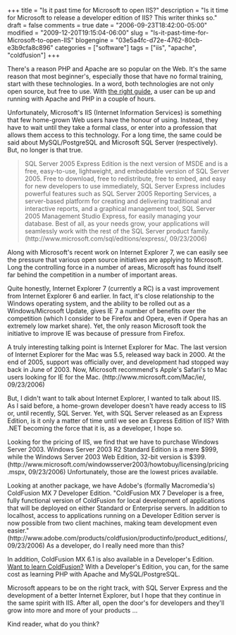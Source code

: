 +++
title = "Is it past time for Microsoft to open IIS?"
description = "Is it time for Microsoft to release a developer edition of IIS?  This writer thinks so."
draft = false
comments = true
date = "2006-09-23T18:42:00-05:00"
modified = "2009-12-20T19:15:04-06:00"
slug = "Is-it-past-time-for-Microsoft-to-open-IIS"
blogengine = "03e5a4fc-d72e-4762-80cb-e3b9cfa8c896"
categories = ["software"]
tags = ["iis", "apache", "coldfusion"]
+++

<p>There's a reason PHP and Apache are so popular on the Web. It's the same reason that most beginner's, especially those that have no formal training, start with these technologies. In a word, both technologies are not only open source, but free to use. With <a href="http://strivinglife.com/local-apache-server/">the right guide</a>, a user can be up and running with Apache and PHP in a couple of hours.</p>
<p>Unfortunately, Microsoft's IIS (Internet Information Services) is something that few home-grown Web users have the honour of using. Instead, they have to wait until they take a formal class, or enter into a profession that allows them access to this technology. For a long time, the same could be said about MySQL/PostgreSQL and Microsoft SQL Server (respectively). But, no longer is that true.</p>
<blockquote>
<p>SQL Server 2005 Express Edition is the next version of MSDE and is a free, easy-to-use, lightweight, and embeddable version of SQL Server 2005. Free to download, free to redistribute, free to embed, and easy for new developers to use immediately, SQL Server Express includes powerful features such as SQL Server 2005 Reporting Services, a server-based platform for creating and delivering traditional and interactive reports, and a graphical management tool, SQL Server 2005 Management Studio Express, for easily managing your database. Best of all, as your needs grow, your applications will seamlessly work with the rest of the SQL Server product family. (http://www.microsoft.com/sql/editions/express/, 09/23/2006)</p>
</blockquote>
<p>Along with Microsoft's recent work on Internet Explorer 7, we can easily see the pressure that various open source initiatives are applying to Microsoft. Long the controlling force in a number of areas, Microsoft has found itself far behind the competition in a number of important areas.</p>
<p>Quite honestly, Internet Explorer 7 (currently a RC) is a vast improvement from Internet Explorer 6 and earlier. In fact, it's close relationship to the Windows operating system, and the ability to be rolled out as a Windows/Microsoft Update, gives IE 7 a number of benefits over the competition (which I consider to be Firefox and Opera, even if Opera has an extremely low market share). Yet, the only reason Microsoft took the initiative to improve IE was because of pressure from Firefox.</p>
<p>A truly interesting talking point is Internet Explorer for Mac. The last version of Internet Explorer for the Mac was 5.5, released way back in 2000. At the end of 2005, support was officially over, and development had stopped way back in June of 2003. Now, Microsoft recommend's Apple's Safari's to Mac users looking for IE for the Mac. (http://www.microsoft.com/Mac/ie/, 09/23/2006)</p>
<p>But, I didn't want to talk about Internet Explorer, I wanted to talk about IIS. As I said before, a home-grown developer doesn't have ready access to IIS or, until recently, SQL Server. Yet, with SQL Server released as an Express Edition, is it only a matter of time until we see an Express Edition of IIS? With .NET becoming the force that it is, as a developer, I hope so.</p>
<p>Looking for the pricing of IIS, we find that we have to purchase Windows Server 2003. Windows Server 2003 R2 Standard Edition is a mere $999, while the Windows Server 2003 Web Edition, 32-bit version is $399. (http://www.microsoft.com/windowsserver2003/howtobuy/licensing/pricing.mspx, 09/23/2006) Unfortunately, those are the lowest prices available.</p>
<p>Looking at another package, we have Adobe's (formally Macromedia's) ColdFusion MX 7 Developer Edition. "ColdFusion MX 7 Developer is a free, fully functional version of ColdFusion for local development of applications that will be deployed on either Standard or Enterprise servers. In addition to localhost, access to applications running on a Developer Edition server is now possible from two client machines, making team development even easier." (http://www.adobe.com/products/coldfusion/productinfo/product_editions/, 09/23/2006) As a developer, do I really need more than this?</p>
<p>In addition, ColdFusion MX 6.1 is also available in a Developer's Edition. <a href="http://strivinglife.com/words/post/Upgrading-our-installation-of-ColdFusion-MX-701-on-a-local-Windows-based-Apache-server.aspx">Want to learn ColdFusion?</a> With a Developer's Edition, you can, for the same cost as learning PHP with Apache and MySQL/PostgreSQL.</p>
<p>Microsoft appears to be on the right track, with SQL Server Express and the development of a better Internet Explorer, but I hope that they continue in the same spirit with IIS. After all, open the door's for developers and they'll grow into more and more of your products ...</p>
<p>Kind reader, what do you think?</p>
